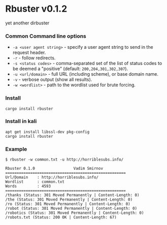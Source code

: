 Rbuster v0.1.2
========================================
yet another dirbuster
### Common Command line options
* `-a <user agent string>` - specify a user agent string to send in the request header.
* `-r` - follow redirects.
* `-s <status codes>` - comma-separated set of the list of status codes to be deemed a "positive" (default: `200,204,301,302,307`).
* `-u <url/domain>` - full URL (including scheme), or base domain name.
* `-v` - verbose output (show all results).
* `-w <wordlist>` - path to the wordlist used for brute forcing.

### Install
```
cargo install rbuster
```

### Install in kali
```
apt get install libssl-dev pkg-config
cargo install rbuster
```

### Example
```
$ rbuster -w common.txt -u http://horriblesubs.info/

Rbuster 0.1.0                 Vadim Smirnov
=====================================================
Url/Domain    : http://horriblesubs.info/
Wordlist      : common.txt
Words         : 4593
=====================================================
/thanks (Status: 301 Moved Permanently | Content-Length: 0)
/the (Status: 301 Moved Permanently | Content-Length: 0)
/ro (Status: 301 Moved Permanently | Content-Length: 0)
/robot (Status: 301 Moved Permanently | Content-Length: 0)
/robotics (Status: 301 Moved Permanently | Content-Length: 0)
/robots.txt (Status: 200 OK | Content-Length: 67)
```
